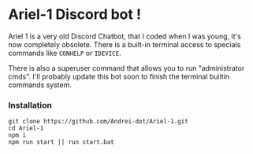 # Ariel-1 Discord bot ! 

Ariel 1 is a very old Discord Chatbot, that I coded when I was young, it's now completely obsolete.
There is a built-in terminal access to specials commands like `CONHELP` or `IDEVICE`. 

There is also a superuser command that allows you to run "administrator cmds". 
I'll probably update this bot soon to finish the terminal builtin commands system.
### Installation

```git
git clone https://github.com/Andrei-dot/Ariel-1.git
cd Ariel-1
npm i 
npm run start || run start.bat
```